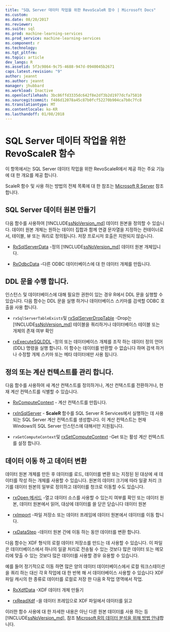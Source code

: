 ```yaml
---
title: "SQL Server 데이터 작업을 위한 RevoScaleR 함수 | Microsoft Docs"
ms.custom: 
ms.date: 08/20/2017
ms.reviewer: 
ms.suite: sql
ms.prod: machine-learning-services
ms.prod_service: machine-learning-services
ms.component: r
ms.technology: 
ms.tgt_pltfrm: 
ms.topic: article
dev_langs: R
ms.assetid: 5f3c9864-9c75-4688-947d-0940045b2671
caps.latest.revision: "9"
author: jeannt
ms.author: jeannt
manager: jhubbard
ms.workload: Inactive
ms.openlocfilehash: 3bc86ffd3335dc642f8e2df3b2d1977dcfa75810
ms.sourcegitcommit: f486d12078a45c87b0fcf52270b904ca7b0c7fc8
ms.translationtype: MT
ms.contentlocale: ko-KR
ms.lasthandoff: 01/08/2018
---
```

# <a name="revoscaler-functions-for-working-with-sql-server-data"></a>SQL Server 데이터 작업을 위한 RevoScaleR 함수

이 항목에서는 SQL Server 데이터 작업을 위한 RevoScaleR에서 제공 하는 주요 기능에 대 한 개요를 제공 합니다.

ScaleR 함수 및 사용 하는 방법의 전체 목록에 대 한 참조는 [Microsoft R Server](https://docs.microsoft.com/r-server/r-reference/revoscaler/revoscaler) 참조 합니다.

## <a name="create-sql-server-data-sources"></a>SQL Server 데이터 원본 만들기

다음 함수를 사용하여 [!INCLUDE[ssNoVersion_md](../../includes/ssnoversion-md.md)] 데이터 원본을 정의할 수 있습니다. 데이터 원본 개체는 원하는 데이터 집합과 함께 연결 문자열을 지정하는 컨테이너로서, 테이블, 뷰 또는 쿼리로 정의됩니다. 저장 프로시저 호출은 지원되지 않습니다.

+ [RxSqlServerData](https://docs.microsoft.com/r-server/r-reference/revoscaler/rxsqlserverdata) -정의 [!INCLUDE[ssNoVersion_md](../../includes/ssnoversion-md.md)] 데이터 원본 개체입니다.

+ [RxOdbcData](https://docs.microsoft.com/r-server/r-reference/revoscaler/rxodbcdata) -다른 ODBC 데이터베이스에 대 한 데이터 개체를 만듭니다. 

## <a name="perform-ddl-statements"></a>DDL 문을 수행 합니다.

인스턴스 및 데이터베이스에 대해 필요한 권한이 있는 경우 R에서 DDL 문을 실행할 수 있습니다. 다음 함수는 DDL 문을 실행 하거나 데이터베이스 스키마를 검색할 ODBC 호출을 사용 합니다.

+ `rxSqlServerTableExists`및 [rxSqlServerDropTable](https://docs.microsoft.com/r-server/r-reference/revoscaler/rxsqlserverdroptable) -Drop는 [!INCLUDE[ssNoVersion_md](../../includes/ssnoversion-md.md)] 테이블을 쿼리하거나 데이터베이스 테이블 또는 개체의 존재 여부 확인

+ [rxExecuteSQLDDL](https://docs.microsoft.com/r-server/r-reference/revoscaler/rxexecutesqlddl) -정의 또는 데이터베이스 개체를 조작 하는 데이터 정의 언어 (DDL) 명령을 실행 합니다. 이 함수는 데이터를 반환할 수 없습니다 하며 검색 하거나 수정할 개체 스키마 또는 메타 데이터에만 사용 됩니다.

## <a name="define-or-manage-compute-contexts"></a>정의 또는 계산 컨텍스트를 관리 합니다.

다음 함수를 사용하여 새 계산 컨텍스트를 정의하거나, 계산 컨텍스트를 전환하거나, 현재 계산 컨텍스트를 식별할 수 있습니다.

+ [RxComputeContext](https://docs.microsoft.com/r-server/r-reference/revoscaler/rxcomputecontext) - 계산 컨텍스트를 만듭니다.

+ [rxInSqlServer](https://docs.microsoft.com/r-server/r-reference/revoscaler/rxinsqlserver) - **ScaleR** 함수를 SQL Server R Services에서 실행하는 데 사용되는 SQL Server 계산 컨텍스트를 생성합니다. 이 계산 컨텍스트는 현재 Windows의 SQL Server 인스턴스에 대해서만 지원됩니다.

+ `rxGetComputeContext`및 [rxSetComputeContext](https://docs.microsoft.com/r-server/r-reference/revoscaler/rxgetcomputecontext) -Get 또는 활성 계산 컨텍스트를 설정 합니다.

## <a name="move-data-and-transform-data"></a>데이터 이동 하 고 데이터 변환

데이터 원본 개체를 만든 후 데이터를 로드, 데이터를 변환 또는 지정된 된 대상에 새 데이터를 작성 하는 개체를 사용할 수 있습니다. 원본의 데이터 크기에 따라 일괄 처리 크기를 데이터 원본의 일부로 정의하고 데이터를 청크로 이동할 수도 있습니다.

+ [rxOpen 메서드](https://docs.microsoft.com/r-server/r-reference/revoscaler/rxopen-methods) -열고 데이터 소스를 사용할 수 있는지 여부를 확인 또는 데이터 원본, 데이터 원본에서 읽어, 대상에 데이터를 쓸 닫은 닫습니다 데이터 원본

+ [rxImport](https://docs.microsoft.com/r-server/r-reference/revoscaler/rximport) -파일 저장소 또는 데이터 프레임에 데이터 원본에서 데이터를 이동 합니다.

+ [rxDataStep](https://docs.microsoft.com/r-server/r-reference/revoscaler/rxdatastep) -데이터 원본 간에 이동 하는 동안 데이터를 변환 합니다.

다음 함수는 XDF 형식의 로컬 데이터 저장소를 만드는 데 사용할 수 있습니다. 이 파일은 데이터베이스에서 하나의 일괄 처리로 전송될 수 있는 것보다 많은 데이터 또는 메모리에 맞출 수 있는 것보다 많은 데이터를 사용할 경우 유용할 수 있습니다.

예를 들어 정기적으로 이동 하면 많은 양의 데이터 데이터베이스에서 로컬 워크스테이션을 쿼리 하는 대신 각 R 작업에 대 한 반복 해 서 데이터베이스 사용할 수 있습니다 XDF 파일 캐시의 한 종류로 데이터를 로컬로 저장 한 다음 R 작업 영역에서 작업.

+ [RxXdfData](https://docs.microsoft.com/r-server/r-reference/revoscaler/rxxdfdata) -XDF 데이터 개체 만들기

+ [rxReadXdf](https://docs.microsoft.com/r-server/r-reference/revoscaler/rxreadxdf) -을 데이터 프레임으로 XDF 파일에서 데이터를 읽고

이러한 함수 사용에 대 한 자세한 내용은 아닌 다른 원본 데이터를 사용 하는 등 [!INCLUDE[ssNoVersion_md](../../includes/ssnoversion-md.md)], 참조 [Microsoft R의 데이터 분석을 위해 방법 안내](https://docs.microsoft.com/r-server/r/how-to-introduction)합니다.
